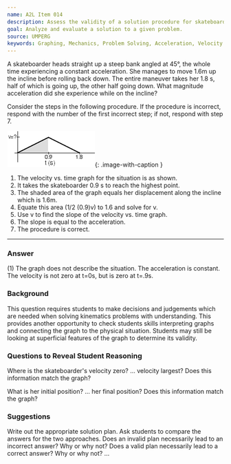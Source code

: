 ```yaml
---
name: A2L Item 014
description: Assess the validity of a solution procedure for skateboarder on an incline.
goal: Analyze and evaluate a solution to a given problem.
source: UMPERG
keywords: Graphing, Mechanics, Problem Solving, Acceleration, Velocity
---
```


A skateboarder heads straight up a steep bank angled at 45&deg;, the
whole time experiencing a constant acceleration.  She manages to move
1.6m up the incline before rolling back down.  The entire maneuver takes
her 1.8 s, half of which is going up, the other half going down.  What
magnitude acceleration did she experience while on the incline?

Consider the steps in the following procedure. If the procedure is
incorrect, respond with the number of the first incorrect step; if not,
respond with step 7.

![Item014_fig1.gif](../images/Item014_fig1.gif){: .image-with-caption } 

1. The velocity vs. time graph for the situation is as shown.
2. It takes the skateboarder 0.9 s to reach the highest point.
3. The shaded area of the graph equals her displacement along the incline which is 1.6m.
4. Equate this area (1/2 (0.9)v) to 1.6 and solve for v.
5. Use v to find the slope of the velocity vs. time graph.
6. The slope is equal to the acceleration.
7. The procedure is correct.

<hr/>

### Answer

(1) The graph does not describe the situation.  The acceleration is
constant.  The velocity is not zero at t=0s, but is zero at t=.9s.

### Background

This question requires students to make decisions and judgements which
are needed when solving kinematics problems with understanding.  This
provides another opportunity to check students skills interpreting
graphs and connecting the graph to the physical situation.   Students
may still be looking at superficial features of the graph to determine
its validity.

### Questions to Reveal Student Reasoning

Where is the skateboarder's velocity zero?  ... velocity largest?   Does
this information match the graph?

What is her initial position?  ... her final position?  Does this
information match the graph?

### Suggestions

Write out the appropriate solution plan.  Ask students to compare the
answers for the two approaches.  Does an invalid plan necessarily lead
to an incorrect answer?  Why or why not?  Does a valid plan necessarily
lead to a correct answer?  Why or why not?
...
